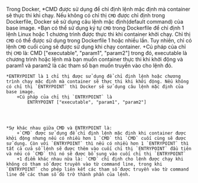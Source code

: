 Trong Docker,
	*CMD được sử dụng để chỉ định lệnh mặc định mà container sẽ thực thi khi chạy. Nếu không có chỉ thị `CMD` được chỉ định trong Dockerfile, Docker sẽ sử dụng câu lệnh mặc định(default command) của base image.
		+Bạn có thể sử dụng ký tự `CMD` trong Dockerfile để chỉ định 1 lệnh Linux hoặc 1 chương trình được thực thi khi container khởi chạy. Chỉ thị `CMD` có thể được sử dụng trong Dockerfile 1 hoặc nhiều lần. Tuy nhiên, chỉ có lệnh `CMD` cuối cùng sẽ được sử dụng khi chạy container.
		+Cú pháp của chỉ thị `CMD` là:
			CMD ["executable", "param1", "param2"]
		trong đó, executable là chương trình hoặc lệnh mà bạn muốn container thực thi khi khởi động và param1 và param2 là các tham số bạn muốn truyền vào cho lệnh đó.
	
	
	*ENTRYPOINT là 1 chỉ thị được sử dụng để chỉ định lệnh hoặc chương trình chạy mặc định mà container sẽ thực thi khi khởi động. Nếu không có chỉ thị `ENTRYPOINT` thì Docker sẽ sử dụng câu lệnh mặc định của base image.
		+Cú pháp của chỉ thị `ENTRYPOINT` là 
			ENTRYPOINT ["executable", "param1", "param2"]




	*Sự khác nhau giữa CMD và ENTRYPOINT là:
		+`CMD` được sử dụng để chỉ định lệnh mặc định khi container được khởi động nhưng nếu có nhiều hơn 1 `CMD` thì `CMD` cuối cùng sẽ được sử dụng. Còn với `ENTRYPOINT` thì nếu có nhiều hơn 1 `ENTRYPOINT` thì tất cả cửa sổ lệnh sẽ được thêm vào cuối chỉ thị `ENTRYPOINT` đầu tiên và nếu có `CMD` thì nó sẽ được bổ sung vào cuối chỉ thị `ENTRYPOINT`
		+1 điểm khác nhau nữa là: `CMD` chỉ định cho lệnh được chạy khi không có tham số được truyền vào từ command line, trong khi `ENTRYPOINT` cho phép liên kết các tham số được truyền vào từ command line để các tham số đó trở thành phần của lệnh. 

